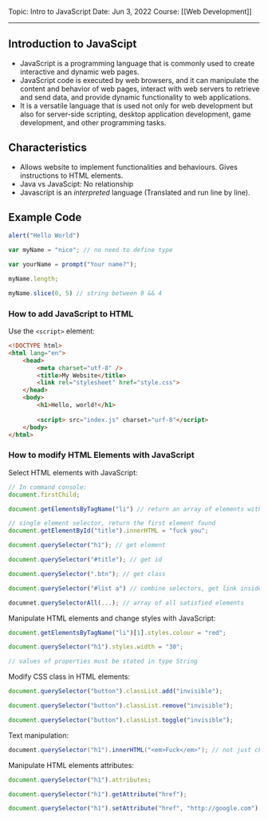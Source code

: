 Topic: Intro to JavaScript
Date: Jun 3, 2022
Course: [[Web Development]]
- - -

## Introduction to JavaScipt

- JavaScript is a programming language that is commonly used to create interactive and dynamic web pages. 
- JavaScript code is executed by web browsers, and it can manipulate the content and behavior of web pages, interact with web servers to retrieve and send data, and provide dynamic functionality to web applications. 
- It is a versatile language that is used not only for web development but also for server-side scripting, desktop application development, game development, and other programming tasks.

## Characteristics

- Allows website to implement functionalities and behaviours. Gives instructions to HTML elements.
- Java vs JavaScipt: No relationship
- Javascript is an *interpreted* language (Translated and run line by line).

## Example Code

```javascript
alert("Hello World")

var myName = "nice"; // no need to define type

var yourName = prompt("Your name?"); 

myName.length; 

myName.slice(0, 5) // string between 0 && 4

```

### How to add JavaScript to HTML

Use the `<script>` element:

```HTML
<!DOCTYPE html> 
<html lang="en"> 
	<head> 
		<meta charset="utf-8" />
		<title>My Website</title>
		<link rel="stylesheet" href="style.css"> 
	</head> 
	<body> 
		<h1>Hello, world!</h1>
		
		<script> src="index.js" charset="urf-8"</script>
	</body> 
</html>
```

### How to modify HTML Elements with JavaScript

Select HTML elements with JavaScript: 

```JavaScript
// In command console:
document.firstChild;

document.getElementsByTagName("li") // return an array of elements with tag name <li></li> [foo, bar, baz]

// single element selector, return the first element found
document.getElementById("title").innerHTML = "fuck you";

document.querySelector("h1"); // get element

document.querySelector("#title"); // get id

document.querySelector(".btn"); // get class

document.querySelector("#list a") // combine selectors, get link inside the list with id = list

documnet.querySelectorAll(...); // array of all satisfied elements
```

Manipulate HTML elements and change styles with JavaScript:

```JavaScript
document.getElementsByTagName("li")[1].styles.colour = "red";

document.querySelector("h1").styles.width = "30";

// values of properties must be stated in type String
```

Modify CSS class in HTML elements:

```JavaScript
document.querySelector("button").classList.add("invisible");

document.querySelector("button").classList.remove("invisible");

document.querySelector("button").classList.toggle("invisible");
```

Text manipulation:

```Java
document.querySelector("h1").innerHTML("<em>Fuck</em>"); // not just change text but also html element
```

Manipulate HTML elements attributes:

```JavaScript
document.querySelector("h1").attributes;

document.querySelector("h1").getAttribute("href");

document.querySelector("h1").setAttribute("href", "http://google.com");
```

